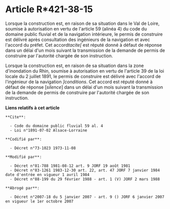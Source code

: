 # Article R*421-38-15

Lorsque la construction est, en raison de sa situation dans le Val de Loire, soumise à autorisation en vertu de l'article 59
(alinéa 4) du code du domaine public fluvial et de la navigation intérieure, le permis de construire est délivré après
consultation des ingénieurs de la navigation et avec l'accord du préfet. Cet accord*tacite[* est réputé donné à défaut de
réponse dans un délai d'un mois suivant la transmission de la demande de permis de construire par l'autorité chargée de son
instruction.

Lorsque la construction est, en raison de sa situation dans la zone d'inondation du Rhin, soumise à autorisation en vertu de
l'article 39 de la loi locale du 2 juillet 1891, le permis de construire est délivré avec l'accord de l'ingénieur de la
navigation *]conditions*. Cet accord est réputé donné à défaut de réponse [*silence*] dans un délai d'un mois suivant la
transmission de la demande de permis de construire par l'autorité chargée de son instruction.

**Liens relatifs à cet article**

	**Cite**:

	  - Code du domaine public fluvial 59 al. 4
	  - Loi n°1891-07-02 Alsace-Lorraine

	**Codifié par**:

	  - Décret n°73-1023 1973-11-08

	**Modifié par**:

	  - Décret n°81-788 1981-08-12 art. 9 JORF 19 août 1981
	  - Décret n°83-1261 1983-12-30 art. 22, art. 47 JORF 7 janvier 1984 date d'entrée en vigueur 1 avril 1984
	  - Décret n°88-199 du 29 février 1988 - art. 1 (V) JORF 2 mars 1988

	**Abrogé par**:

	  - Décret n°2007-18 du 5 janvier 2007 - art. 9 () JORF 6 janvier 2007 en vigueur le 1er octobre 2007
